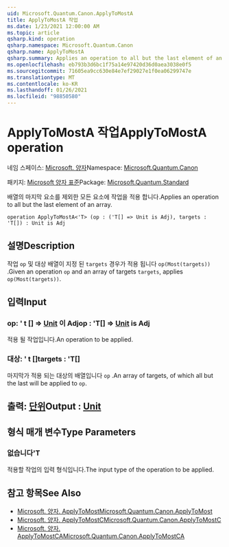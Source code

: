 ```yaml
---
uid: Microsoft.Quantum.Canon.ApplyToMostA
title: ApplyToMostA 작업
ms.date: 1/23/2021 12:00:00 AM
ms.topic: article
qsharp.kind: operation
qsharp.namespace: Microsoft.Quantum.Canon
qsharp.name: ApplyToMostA
qsharp.summary: Applies an operation to all but the last element of an array.
ms.openlocfilehash: eb793b3d6bc1f75a14e97420d36d0aea3038e0f5
ms.sourcegitcommit: 71605ea9cc630e84e7ef29027e1f0ea06299747e
ms.translationtype: MT
ms.contentlocale: ko-KR
ms.lasthandoff: 01/26/2021
ms.locfileid: "98850580"
---
```

# <a name="applytomosta-operation"></a><span data-ttu-id="7f606-102">ApplyToMostA 작업</span><span class="sxs-lookup"><span data-stu-id="7f606-102">ApplyToMostA operation</span></span>

<span data-ttu-id="7f606-103">네임 스페이스: [Microsoft. 양자](xref:Microsoft.Quantum.Canon)</span><span class="sxs-lookup"><span data-stu-id="7f606-103">Namespace: [Microsoft.Quantum.Canon](xref:Microsoft.Quantum.Canon)</span></span>

<span data-ttu-id="7f606-104">패키지: [Microsoft 양자 표준](https://nuget.org/packages/Microsoft.Quantum.Standard)</span><span class="sxs-lookup"><span data-stu-id="7f606-104">Package: [Microsoft.Quantum.Standard](https://nuget.org/packages/Microsoft.Quantum.Standard)</span></span>


<span data-ttu-id="7f606-105">배열의 마지막 요소를 제외한 모든 요소에 작업을 적용 합니다.</span><span class="sxs-lookup"><span data-stu-id="7f606-105">Applies an operation to all but the last element of an array.</span></span>

```qsharp
operation ApplyToMostA<'T> (op : ('T[] => Unit is Adj), targets : 'T[]) : Unit is Adj
```


## <a name="description"></a><span data-ttu-id="7f606-106">설명</span><span class="sxs-lookup"><span data-stu-id="7f606-106">Description</span></span>

<span data-ttu-id="7f606-107">작업 `op` 및 대상 배열이 지정 된 `targets` 경우가 적용 됩니다 `op(Most(targets))` .</span><span class="sxs-lookup"><span data-stu-id="7f606-107">Given an operation `op` and an array of targets `targets`, applies `op(Most(targets))`.</span></span>

## <a name="input"></a><span data-ttu-id="7f606-108">입력</span><span class="sxs-lookup"><span data-stu-id="7f606-108">Input</span></span>

### <a name="op--t--unit--is-adj"></a><span data-ttu-id="7f606-109">op: ' t [] => [Unit](xref:microsoft.quantum.lang-ref.unit)  이 Adj</span><span class="sxs-lookup"><span data-stu-id="7f606-109">op : 'T[] => [Unit](xref:microsoft.quantum.lang-ref.unit)  is Adj</span></span>

<span data-ttu-id="7f606-110">적용 될 작업입니다.</span><span class="sxs-lookup"><span data-stu-id="7f606-110">An operation to be applied.</span></span>


### <a name="targets--t"></a><span data-ttu-id="7f606-111">대상: ' t []</span><span class="sxs-lookup"><span data-stu-id="7f606-111">targets : 'T[]</span></span>

<span data-ttu-id="7f606-112">마지막가 적용 되는 대상의 배열입니다 `op` .</span><span class="sxs-lookup"><span data-stu-id="7f606-112">An array of targets, of which all but the last will be applied to `op`.</span></span>



## <a name="output--unit"></a><span data-ttu-id="7f606-113">출력: [단위](xref:microsoft.quantum.lang-ref.unit)</span><span class="sxs-lookup"><span data-stu-id="7f606-113">Output : [Unit](xref:microsoft.quantum.lang-ref.unit)</span></span>



## <a name="type-parameters"></a><span data-ttu-id="7f606-114">형식 매개 변수</span><span class="sxs-lookup"><span data-stu-id="7f606-114">Type Parameters</span></span>

### <a name="t"></a><span data-ttu-id="7f606-115">없습니다</span><span class="sxs-lookup"><span data-stu-id="7f606-115">'T</span></span>

<span data-ttu-id="7f606-116">적용할 작업의 입력 형식입니다.</span><span class="sxs-lookup"><span data-stu-id="7f606-116">The input type of the operation to be applied.</span></span>

## <a name="see-also"></a><span data-ttu-id="7f606-117">참고 항목</span><span class="sxs-lookup"><span data-stu-id="7f606-117">See Also</span></span>

- [<span data-ttu-id="7f606-118">Microsoft. 양자. ApplyToMost</span><span class="sxs-lookup"><span data-stu-id="7f606-118">Microsoft.Quantum.Canon.ApplyToMost</span></span>](xref:Microsoft.Quantum.Canon.ApplyToMost)
- [<span data-ttu-id="7f606-119">Microsoft. 양자. ApplyToMostC</span><span class="sxs-lookup"><span data-stu-id="7f606-119">Microsoft.Quantum.Canon.ApplyToMostC</span></span>](xref:Microsoft.Quantum.Canon.ApplyToMostC)
- [<span data-ttu-id="7f606-120">Microsoft. 양자. ApplyToMostCA</span><span class="sxs-lookup"><span data-stu-id="7f606-120">Microsoft.Quantum.Canon.ApplyToMostCA</span></span>](xref:Microsoft.Quantum.Canon.ApplyToMostCA)